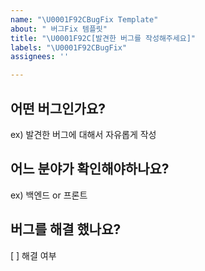 ```yaml
---
name: "\U0001F92CBugFix Template"
about: " 버그Fix 템플릿"
title: "\U0001F92C[발견한 버그를 작성해주세요]"
labels: "\U0001F92CBugFix"
assignees: ''

---
```


## 어떤 버그인가요?
ex) 발견한 버그에 대해서 자유롭게 작성

## 어느 분야가 확인해야하나요?
ex) 백엔드 or 프론트

## 버그를 해결 했나요?
[  ] 해결 여부

